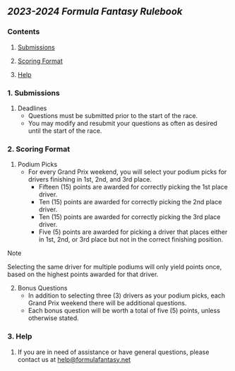 
##  _2023-2024 Formula Fantasy Rulebook_

  
### Contents

1. [Submissions](#1-submissions)

2. [Scoring Format](#2-scoring-format)

3. [Help](#3-help)


### 1. Submissions

1. Deadlines
	- Questions must be submitted prior to the start of the race.
	- You may modify and resubmit your questions as often as desired until the start of the race.

### 2. Scoring Format

1. Podium Picks
	- For every Grand Prix weekend, you will select your podium picks for drivers finishing in 1st, 2nd, and 3rd place.
		- Fifteen (15) points are awarded for correctly picking the 1st place driver.
		- Ten (15) points are awarded for correctly picking the 2nd place driver.
		- Ten (15) points are awarded for correctly picking the 3rd place driver.
		- Five (5) points are awarded for picking a driver that places either in 1st, 2nd, or 3rd place but not in the correct finishing position.

> [!NOTE]
> Selecting the same driver for multiple podiums will only yield points once, based on the highest points awarded for that driver.

2. Bonus Questions
	- In addition to selecting three (3) drivers as your podium picks, each Grand Prix weekend there will be additional questions. 
	- Each bonus question will be worth a total of five (5) points, unless otherwise stated.

### 3. Help
1. If you are in need of assistance or have general questions, please contact us at help@formulafantasy.net
